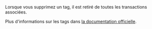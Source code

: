 Lorsque vous supprimez un tag, il est retiré de toutes les transactions associées.

Plus d'informations sur les tags dans [la documentation officielle](https://firefly-iii.readthedocs.io/en/latest/concepts/tags.html).